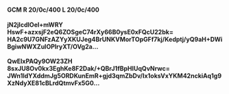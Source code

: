 #### GCM R 20/0c/400 L 20/0c/400
**jN2jIcdlOel+mWRY**<br/>**HswF+azxsjF2eQ6ZOSgeC74rXy66B0ysE0xFQcU22bk=**<br/>**HA2c9U7GNFzAZYyXKUJeg4BrUNKVMorTOpGFf7kj/Kedptj/yQ9aH+DWiBgiwNWXZulOPlryXT/OVg2a...**<br/><br/>
**QwElxPAQy9OW23ZH**<br/>**8sxJU8Ov0kx3EghKe8F2Dak/+QBrJ1fBpHIUqQvNrwc=**<br/>**JWn1ldYXddmJg5ORDKunEmR+gjd3qmZbDv/Ix1oksVxYKM42nckiAq1g9XzNdyXE81cBLrdQtmvFx5G0...**